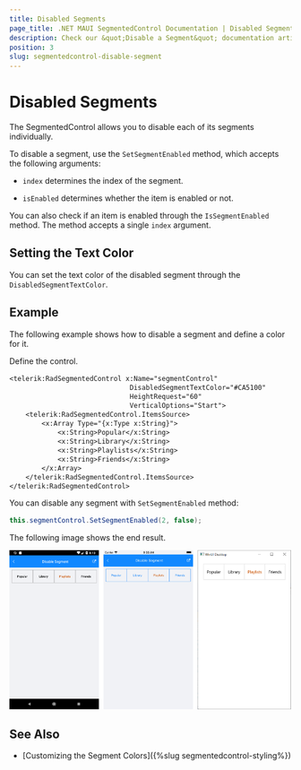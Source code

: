 ```yaml
---
title: Disabled Segments
page_title: .NET MAUI SegmentedControl Documentation | Disabled Segments
description: Check our &quot;Disable a Segment&quot; documentation article for Telerik SegmentedControl for .NET MAUI control.
position: 3
slug: segmentedcontrol-disable-segment
---
```


# Disabled Segments

The SegmentedControl allows you to disable each of its segments individually.

To disable a segment, use the `SetSegmentEnabled` method, which accepts the following arguments:

* `index` determines the index of the segment.

* `isEnabled` determines whether the item is enabled or not.

You can also check if an item is enabled through the `IsSegmentEnabled` method. The method accepts a single `index` argument.

## Setting the Text Color

You can set the text color of the disabled segment through the `DisabledSegmentTextColor`.

## Example

The following example shows how to disable a segment and define a color for it.

Define the control.

```XAML
<telerik:RadSegmentedControl x:Name="segmentControl"
							  DisabledSegmentTextColor="#CA5100"
							  HeightRequest="60"
							  VerticalOptions="Start">
    <telerik:RadSegmentedControl.ItemsSource>
        <x:Array Type="{x:Type x:String}">
            <x:String>Popular</x:String>
            <x:String>Library</x:String>
            <x:String>Playlists</x:String>
            <x:String>Friends</x:String>
        </x:Array>
    </telerik:RadSegmentedControl.ItemsSource>
</telerik:RadSegmentedControl>
```

You can disable any segment with `SetSegmentEnabled` method:

```C#
this.segmentControl.SetSegmentEnabled(2, false);
```

The following image shows the end result.

![SegmentedControl disable segment example](images/segmentcontrol-features-disablesegment-0.png)

## See Also

- [Customizing the Segment Colors]({%slug segmentedcontrol-styling%})
